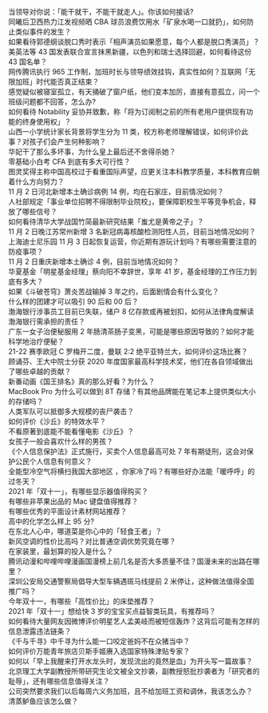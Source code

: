 当领导对你说：「能干就干，不能干就走人」。你该如何接话?  
同曦后卫西热力江发视频晒 CBA 球员浪费饮用水「矿泉水喝一口就扔」，如何防止类似事件的发生？  
如果看待郭德纲谈脱口秀时表示「相声演员如果愿意，每个人都是脱口秀演员」？  
美英法等 43 国发表联合宣言抹黑新疆，以色列和瑞士选择回避，如何看待这份 43 国名单？  
网传腾讯执行 965 工作制，加班时长与领导绩效挂钩，真实性如何？互联网「无限加班」时代能否真正结束？  
感觉疑似被寝室孤立，有天捅破了窗户纸，他们变本加厉，直接有意孤立，问一个班级问题都不回答，怎么办?  
如何看待 Notability 妥协并致歉，称「将为订阅制之前的所有老用户提供现有功能的终身使用权」？  
山西一小学统计家长背景将学生分为 11 类，校方称老师理解错误，如何评价此事？对孩子们会产生何种影响？  
华妃干了那么多坏事，为什么皇上最后还不舍得杀她？  
零基础小白考 CFA 到底有多大可行性？  
图灵奖得主称中国高校过于看重国际声望，应更关注本科教学质量，本科教育应朝着什么方向努力？  
11 月 2 日河北新增本土确诊病例 14 例，均在石家庄，目前情况如何？  
人社部规定「事业单位招聘不得限制毕业院校」，要保障职校生平等竞争机会，释放了哪些信号？  
如何看待清华大学战国竹简最新研究结果「蚩尤是黄帝之子」？  
11 月 2 日晚江苏常州新增 3 名新冠病毒核酸检测阳性人员，目前当地情况如何？  
上海迪士尼乐园 11 月 3 日起恢复运营，你近期有游玩计划吗？有哪些需要注意的防疫事项？  
11 月 2 日重庆新增本土确诊 4 例，目前当地情况如何？  
华夏基金「明星基金经理」蔡向阳不幸辞世，享年 41 岁，基金经理的工作压力到底有多大？  
如果《斗破苍穹》萧炎苦战输掉 3 年之约，后面剧情会有什么变化？  
什么样的团建才可以吸引 90 后和 00 后？  
渤海银行涉事员工目前已失联，储户 8 亿存款或再被划扣，如何从法律角度解读渤海银行需承担的责任？  
广东一女子治便秘服用 2 年肠清茶肠子变黑，可能是哪些原因导致的？如何才能科学地治疗便秘？  
21-22 赛季欧冠 C 罗梅开二度，曼联 2:2 绝平亚特兰大，如何评价这场比赛？  
顾诵芬、王大中院士分获 2020 年度国家最高科学技术奖，他们在各自领域做出了哪些卓越的贡献？  
新番动画《国王排名》真的那么好看？为什么？  
MacBook Pro 为什么可以做到 8T 存储？有其他品牌能在笔记本上提供类似大小的存储吗？  
人类军队可以抵御多大规模的丧尸袭击？  
如何评价《沙丘》的特效水平？  
不看原著到底能不能看懂电影《沙丘》？  
女孩子一般会喜欢什么样的男孩？  
《个人信息保护法》正式施行，买卖个人信息最高可处 7 年有期徒刑，这会对保护公民个人信息有何意义？  
全能型冷空气将横扫我国大部地区 ，你家冷了吗？有哪些好办法能「暖呼呼」的过冬天？  
2021 年「双十一」，有哪些显示器值得购买？  
有哪些非苹果出品的 Mac 键盘值得推荐？  
有哪些优秀的平面设计素材网站推荐？  
高中的化学怎么样上 95 分?  
在东北人心中，哪道菜是你心中的「轻食王者」？  
新风空调的性价比高吗？对比普通空调优势究竟在哪？  
在家装里，最划算的投入是什么？  
腾讯动漫和哔哩哔哩漫画国漫榜上前几名是否大多质量不佳？国漫未来的出路在哪里？  
深圳公安局交通警察局倡导大型车辆遇斑马线提前 2 米停让，这种做法值得全国推广吗？  
今年双十一，有哪些「高性价比」的床垫推荐？  
2021 年「双十一」想给快 3 岁的宝宝买点益智类玩具，有推荐吗？  
如何看待大量网友因微博评价明星艺人孟美岐而被短信轰炸？这背后可能有怎样的信息泄露违法链条？  
《千与千寻》中千寻为什么能一口咬定爸妈不在众猪当中？  
如何评价万能青年旅店贝斯手姬赓入选国家特殊津贴专家？  
如何以「早上我醒来打开水龙头时，发现流出的竟然是血」为开头写一篇故事？  
北京理工大学副教授所带研究生论文被全文抄袭，副教授怒批抄袭者为「研究者的耻辱」，还有哪些信息值得关注？  
公司突然要求我们以后每周六义务加班，且不给加班工资和调休，我该怎么办？  
清蒸鲈鱼应该怎么做？  
